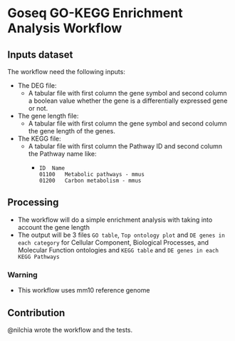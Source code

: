 # Goseq GO-KEGG Enrichment Analysis Workflow

## Inputs dataset

The workflow need the following inputs:
- The DEG file:
    - A tabular file with first column the gene symbol and second column a boolean value whether the gene is a differentially expressed gene or not. 
- The gene length file:
    - A tabular file with first column the gene symbol and second column the gene length of the genes.
- The KEGG file:
    - A tabular file with first column the Pathway ID and second column the Pathway name like: 
        -   ```
            ID  Name
            01100   Metabolic pathways - mmus
            01200   Carbon metabolism - mmus 
            ```
 
## Processing

- The workflow will do a simple enrichment analysis with taking into account the gene length
- The output will be 3 files `GO table`, `Top ontology plot` and `DE genes in each category` for Cellular Component, Biological Processes, and Molecular Function ontologies and `KEGG table` and `DE genes in each KEGG Pathways`

### Warning

- This workflow uses mm10 reference genome

## Contribution

@nilchia wrote the workflow and the tests.